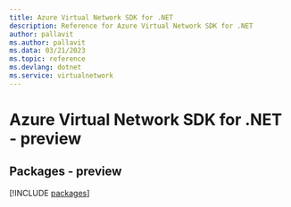 ```yaml
---
title: Azure Virtual Network SDK for .NET
description: Reference for Azure Virtual Network SDK for .NET
author: pallavit
ms.author: pallavit
ms.data: 03/21/2023
ms.topic: reference
ms.devlang: dotnet
ms.service: virtualnetwork
---
```

# Azure Virtual Network SDK for .NET - preview
## Packages - preview
[!INCLUDE [packages](virtual-network-index.md)]